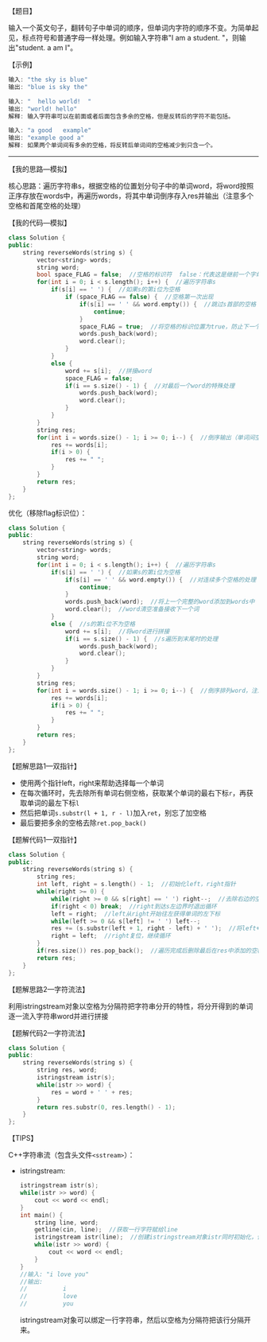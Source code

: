 【题目】

输入一个英文句子，翻转句子中单词的顺序，但单词内字符的顺序不变。为简单起见，标点符号和普通字母一样处理。例如输入字符串"I am a student. "，则输出"student. a am I"。

【示例】

```c++
输入: "the sky is blue"
输出: "blue is sky the"
```

```c++
输入: "  hello world!  "
输出: "world! hello"
解释: 输入字符串可以在前面或者后面包含多余的空格，但是反转后的字符不能包括。
```

```c++
输入: "a good   example"
输出: "example good a"
解释: 如果两个单词间有多余的空格，将反转后单词间的空格减少到只含一个。
```

---

【我的思路—模拟】

核心思路：遍历字符串s，根据空格的位置划分句子中的单词word，将word按照正序存放在words中，再遍历words，将其中单词倒序存入res并输出（注意多个空格和首尾空格的处理）

【我的代码—模拟】

```c++
class Solution {
public:
    string reverseWords(string s) {
        vector<string> words;
        string word;
        bool space_FLAG = false;  //空格的标识符  false：代表这是继前一个字母后第一次出现空格， true：代表这是重复的空格
        for(int i = 0; i < s.length(); i++) {  //遍历字符串s
            if(s[i] == ' ') {  //如果s的第i位为空格
                if (space_FLAG == false) {  //空格第一次出现
                    if(s[i] == ' ' && word.empty()) {  //跳过s首部的空格
                        continue;
                    }
                    space_FLAG = true;  //将空格的标识位置为true，防止下一个连续空格进入此循环
                    words.push_back(word);
                    word.clear();
                }
            }
            else {
                word += s[i];  //拼接word
                space_FLAG = false;
                if(i == s.size() - 1) {  //对最后一个word的特殊处理
                    words.push_back(word);
                    word.clear();
                }
            }
        }
        string res;
        for(int i = words.size() - 1; i >= 0; i--) {  //倒序输出（单词间空格添加）
            res += words[i];
            if(i > 0) {
                res += " ";
            }
        }
        return res;
    }
};
```

优化（移除flag标识位）：

```c++
class Solution {
public:
    string reverseWords(string s) {
        vector<string> words;
        string word;
        for(int i = 0; i < s.length(); i++) {  //遍历字符串s
            if(s[i] == ' ') {  //如果s的第i位为空格
                if(s[i] == ' ' && word.empty()) {  //对连续多个空格的处理
                    continue;
                }
                words.push_back(word);  //将上一个完整的word添加到words中
                word.clear();  //word清空准备接收下一个词
            }
            else {  //s的第i位不为空格
                word += s[i];  //将word进行拼接
                if(i == s.size() - 1) {  //s遍历到末尾时的处理
                    words.push_back(word);
                    word.clear();
                }
            }
        }
        string res;
        for(int i = words.size() - 1; i >= 0; i--) {  //倒序排列word，注意单词之间用空格分隔
            res += words[i];
            if(i > 0) {
                res += " ";
            }
        }
        return res;
    }
};
```

【题解思路1—双指针】

* 使用两个指针left，right来帮助选择每一个单词
* 在每次循环时，先去除所有单词右侧空格，获取某个单词的最右下标`r`，再获取单词的最左下标`l`
* 然后把单词`s.substr(l + 1, r - l)`加入`ret`，别忘了加空格
* 最后要把多余的空格去除`ret.pop_back()`

【题解代码1—双指针】

```c++
class Solution {
public:
    string reverseWords(string s) {
        string res;
        int left, right = s.length() - 1;  //初始化left，right指针
        while(right >= 0) {
            while(right >= 0 && s[right] == ' ') right--;  //去除右边的空格
            if(right < 0) break;  //right到达s左边界时退出循环
            left = right;  //left从right开始往左获得单词的左下标
            while(left >= 0 && s[left] != ' ') left--;
            res += (s.substr(left + 1, right - left) + ' ');  //将left+1开始的right-left个字符（即一个完整单词）加入到res中
            right = left;  //right复位，继续循环 
        }
        if(res.size()) res.pop_back();  //遍历完成后删除最后在res中添加的空格
        return res;
    }
};
```

【题解思路2—字符流法】

利用istringstream对象以空格为分隔符把字符串分开的特性，将分开得到的单词逐一流入字符串word并进行拼接

【题解代码2—字符流法】

```c++
class Solution {
public:
    string reverseWords(string s) {
        string res, word;
        istringstream istr(s);
        while(istr >> word) {
            res = word + ' ' + res;
        }
        return res.substr(0, res.length() - 1);
    }
};
```

【TIPS】

C++字符串流（包含头文件`<sstream>`）：

* istringstream:

  ```c++
  istringstream istr(s);  
  while(istr >> word) {
      cout << word << endl;
  }
  int main() {
      string line, word;
      getline(cin, line);  //获取一行字符赋给line
      istringstream istr(line);  //创建istringstream对象istr同时初始化，使其和字符串line绑定
      while(istr >> word) {
          cout << word << endl;
      }
  }
  //输入: "i love you"
  //输出:
  //          i
  //          love
  //          you
  ```

  istringstream对象可以绑定一行字符串，然后以空格为分隔符把该行分隔开来。

